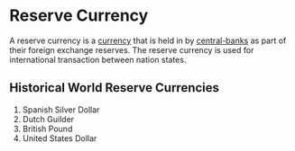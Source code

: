 # Reserve Currency
 A reserve currency is a [currency](currency.md) that is held in by [central-banks](central-banks.md) as part of their foreign exchange reserves. The reserve currency is used for international transaction between nation states.

## Historical World Reserve Currencies
1. Spanish Silver Dollar
2. Dutch Guilder
3. British Pound
4. United States Dollar